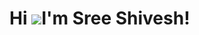 Hi ![](https://user-images.githubusercontent.com/18350557/176309783-0785949b-9127-417c-8b55-ab5a4333674e.gif)I'm Sree Shivesh!
======================================================================================================================================

<!-- *   🌍 I'm based in Tamil Nadu
*   ✉️  You can contact me at [20z348@psgtech.ac.in](mailto:20z348@psgtech.ac.in)
*   🎮  Flutter, Web3 & Tech
*   ⚡  Abstract & Lo-fi > everything else -->

